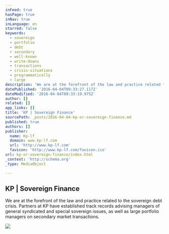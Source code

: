 ```yaml
---
inFeed: true
hasPage: true
inNav: true
inLanguage: en
starred: false
keywords:
  - sovereign
  - portfolio
  - debt
  - secondary
  - well-known
  - write-downs
  - transactions
  - crisis-situations
  - programmatically
  - large
description: 'We are at the forefront of the law and practice related to the sovereign debt crisis. Partners at KP have established track records advising managers of general syndicated and special sovereign issues, as well as large portfolio managers on secondary market transactions.'
datePublished: '2016-04-04T09:33:27.117Z'
dateModified: '2016-04-04T09:33:19.975Z'
author: []
related: []
app_links: []
title: 'KP | Sovereign Finance'
sourcePath: _posts/2016-04-04-kp-or-sovereign-finance.md
published: true
authors: []
publisher:
  name: Kp-lf
  domain: www.kp-lf.com
  url: 'http://www.kp-lf.com'
  favicon: 'http://www.kp-lf.com/favicon.ico'
url: kp-or-sovereign-finance/index.html
_context: 'http://schema.org'
_type: MediaObject

---
```

<article style=""><h1>KP | Sovereign Finance</h1><p>We are at the forefront of the law and practice related to the sovereign debt crisis. Partners at KP have established track records advising managers of general syndicated and special sovereign issues, as well as large portfolio managers on secondary market transactions.</p><img src="http://www.kp-lf.com/upload/people/CNK_photo.jpeg" /></article>